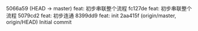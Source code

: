 5066a59 (HEAD -> master) feat: 初步串联整个流程
fc127de feat: 初步串联整个流程
5079cd2 feat: 初步连通
8399dd9 feat: init
2aa415f (origin/master, origin/HEAD) Initial commit
